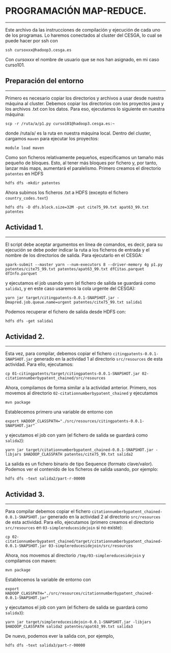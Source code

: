 # PROGRAMACIÓN MAP-REDUCE.
------------------------

Este archivo da las instrucciones de compilación y ejecución de cada uno de los programas. Lo haremos conectados al cluster del CESGA, lo cual se puede hacer por ssh con 
```
ssh cursoxxx@hadoop3.cesga.es
```

Con *cursoxxx* el nombre de usuario que se nos han asignado, en mi caso curso101.

## Preparación del entorno
-----------------------
Primero es necesario copiar los directorios y archivos a usar desde nuestra máquina al cluster. Debemos copiar los directorios con los proyectos java y los archivos .txt con los datos. Para eso, ejecutamos lo siguiente en nuestra máquina:
```
scp -r /ruta/a/p1.py curso101@hadoop3.cesga.es:~
```

donde /ruta/a/ es la ruta en nuestra máquina local. Dentro del cluster, cargamos `maven` para ejecutar los proyectos:
```
module load maven
```

Como son ficheros relativamente pequeños, especificamos un tamaño más pequeño de bloques. Esto, al tener más bloques por fichero y, por tanto, lanzar más maps, aumentará el paralelismo. Primero creamos el directorio `patentes` en HDFS
```
hdfs dfs -mkdir patentes
```

Ahora subimos los ficheros .txt a HDFS (excepto el fichero `country_codes.text`)
```
hdfs dfs -D dfs.block.size=32M -put cite75_99.txt apat63_99.txt patentes
```

## Actividad 1.
--------------------------

El script debe aceptar argumentos en línea de comandos, es decir, para su ejecución se debe poder indicar la ruta a los ficheros de entrada y el nombre de los directorios de salida. Para ejecutarlo en el CESGA:
```
spark-submit --master yarn --num-executors 8 --driver-memory 4g p1.py patentes/cite75_99.txt patentes/apat63_99.txt dfCitas.parquet dfInfo.parquet
```

y ejecutamos el job usando yarn (el fichero de salida se guardará como `salida1`, y en este caso usaremos la cola urgente del CESGA):
```
yarn jar target/citingpatents-0.0.1-SNAPSHOT.jar -Dmapred.job.queue.name=urgent patentes/cite75_99.txt salida1
```

Podemos recuperar el fichero de salida desde HDFS con:
``` 
hdfs dfs -get salida1
```





## Actividad 2.
--------------------------

Esta vez, para compilar, debemos copiar el fichero `citingpatents-0.0.1-SNAPSHOT.jar` generado en la actividad 1 al directorio `src/resources` de esta actividad. Para ello, ejecutamos:
```
cp 01-citingpatents/target/citingpatents-0.0.1-SNAPSHOT.jar 02-citationnumberbypatent_chained/src/resources
```

Ahora, compilamos de forma similar a la actividad anterior. Primero, nos movemos al directorio `02-citationnumberbypatent_chained` y ejecutamos
```
mvn package
```
Establecemos primero una variable de entorno con
```
export HADOOP_CLASSPATH="./src/resources/citingpatents-0.0.1-SNAPSHOT.jar"
```
y ejecutamos el job con yarn (el fichero de salida se guardará como `salida2`):
```
yarn jar target/citationnumberbypatent_chained-0.0.1-SNAPSHOT.jar -libjars $HADOOP_CLASSPATH patentes/cite75_99.txt salida2
```

La salida es un fichero binario de tipo Sequence (formato clave/valor). Podemos ver el contenido de los ficheros de salida usando, por ejemplo:
```
hdfs dfs -text salida2/part-r-00000
```

## Actividad 3.
--------------------------

Para compilar debemos copiar el fichero `citationnumberbypatent_chained-0.0.1-SNAPSHOT.jar` generado en la actividad 2 al directorio `src/resources` de esta actividad. Para ello, ejecutamos (primero creamos el directorio `src/resources` en `03-simplereducesidejoin` si no existe):
```
cp 02-citationnumberbypatent_chained/target/citationnumberbypatent_chained-0.0.1-SNAPSHOT.jar 03-simplereducesidejoin/src/resources
```

Ahora, nos movemos al directorio `/tmp/03-simplereducesidejoin` y compilamos con maven:
```
mvn package
```
Establecemos la variable de entorno con
```
export HADOOP_CLASSPATH="./src/resources/citationnumberbypatent_chained-0.0.1-SNAPSHOT.jar"
```
y ejecutamos el job con yarn (el fichero de salida se guardará como `salida3`):
```
yarn jar target/simplereducesidejoin-0.0.1-SNAPSHOT.jar -libjars $HADOOP_CLASSPATH salida2 patentes/apat63_99.txt salida3
```
De nuevo, podemos ever la salida con, por ejemplo, 
```
hdfs dfs -text salida3/part-r-00000
```

